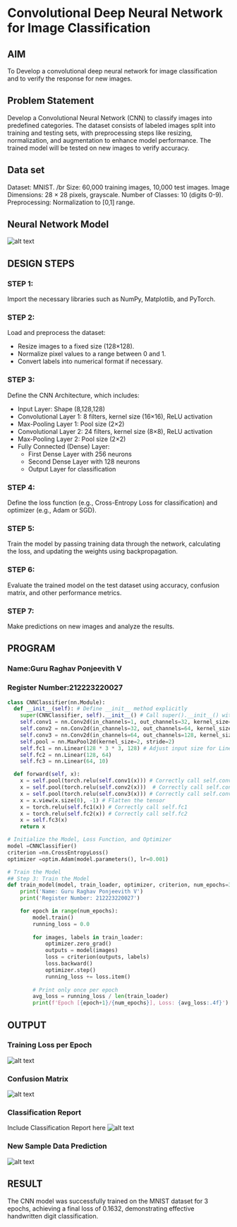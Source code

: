 # Convolutional Deep Neural Network for Image Classification

## AIM

To Develop a convolutional deep neural network for image classification and to verify the response for new images.

## Problem Statement 
Develop a Convolutional Neural Network (CNN) to classify images into predefined categories. The dataset consists of labeled images split into training and testing sets, with preprocessing steps like resizing, normalization, and augmentation to enhance model performance. The trained model will be tested on new images to verify accuracy.

## Data set
Dataset: MNIST. /br
Size: 60,000 training images, 10,000 test images.
Image Dimensions: 28 × 28 pixels, grayscale.
Number of Classes: 10 (digits 0-9).
Preprocessing: Normalization to [0,1] range.

## Neural Network Model

![alt text]({CC9F6300-C2C8-4023-99CD-47398F3A7714}.png)

## DESIGN STEPS

### STEP 1:
Import the necessary libraries such as NumPy, Matplotlib, and PyTorch.

### STEP 2:
Load and preprocess the dataset:

- Resize images to a fixed size (128×128).
- Normalize pixel values to a range between 0 and 1.
- Convert labels into numerical format if necessary.

### STEP 3:
Define the CNN Architecture, which includes:

- Input Layer: Shape (8,128,128)
- Convolutional Layer 1: 8 filters, kernel size (16×16), ReLU activation
- Max-Pooling Layer 1: Pool size (2×2)
- Convolutional Layer 2: 24 filters, kernel size (8×8), ReLU activation
- Max-Pooling Layer 2: Pool size (2×2)
- Fully Connected (Dense) Layer:
   - First Dense Layer with 256 neurons
   - Second Dense Layer with 128 neurons
   - Output Layer for classification
     
### STEP 4:
Define the loss function (e.g., Cross-Entropy Loss for classification) and optimizer (e.g., Adam or SGD).

### STEP 5:
Train the model by passing training data through the network, calculating the loss, and updating the weights using backpropagation.

### STEP 6:
Evaluate the trained model on the test dataset using accuracy, confusion matrix, and other performance metrics.

### STEP 7:
Make predictions on new images and analyze the results.


## PROGRAM

### Name:Guru Raghav Ponjeevith V
### Register Number:212223220027
```python
class CNNClassifier(nn.Module):
  def __init__(self): # Define __init__ method explicitly
    super(CNNClassifier, self).__init__() # Call super().__init__() within __init__
    self.conv1 = nn.Conv2d(in_channels=1, out_channels=32, kernel_size=3, padding=1) # Correct argument names
    self.conv2 = nn.Conv2d(in_channels=32, out_channels=64, kernel_size=3, padding=1)  # Correct argument names
    self.conv3 = nn.Conv2d(in_channels=64, out_channels=128, kernel_size=3, padding=1) # Correct argument names
    self.pool = nn.MaxPool2d(kernel_size=2, stride=2)
    self.fc1 = nn.Linear(128 * 3 * 3, 128) # Adjust input size for Linear layer (Calculation needs update if image size changed)
    self.fc2 = nn.Linear(128, 64)
    self.fc3 = nn.Linear(64, 10)

  def forward(self, x):
    x = self.pool(torch.relu(self.conv1(x))) # Correctly call self.conv1
    x = self.pool(torch.relu(self.conv2(x)))  # Correctly call self.conv2
    x = self.pool(torch.relu(self.conv3(x))) # Correctly call self.conv3
    x = x.view(x.size(0), -1) # Flatten the tensor
    x = torch.relu(self.fc1(x)) # Correctly call self.fc1
    x = torch.relu(self.fc2(x)) # Correctly call self.fc2
    x = self.fc3(x)
    return x
```

```python
# Initialize the Model, Loss Function, and Optimizer
model =CNNClassifier()
criterion =nn.CrossEntropyLoss()
optimizer =optim.Adam(model.parameters(), lr=0.001)

```

```python
# Train the Model
## Step 3: Train the Model
def train_model(model, train_loader, optimizer, criterion, num_epochs=3):
    print('Name: Guru Raghav Ponjeevith V')
    print('Register Number: 212223220027')

    for epoch in range(num_epochs):
        model.train()
        running_loss = 0.0
        
        for images, labels in train_loader:
            optimizer.zero_grad()
            outputs = model(images)
            loss = criterion(outputs, labels)
            loss.backward()
            optimizer.step()
            running_loss += loss.item()
        
        # Print only once per epoch
        avg_loss = running_loss / len(train_loader)
        print(f'Epoch [{epoch+1}/{num_epochs}], Loss: {avg_loss:.4f}')


```

## OUTPUT
### Training Loss per Epoch

![alt text]({EB0E1DA1-6D59-48AC-BAAD-905DBE872454}.png)

### Confusion Matrix

![alt text]({586774F1-EBC8-4A81-BCB4-B213897BA090}.png)

### Classification Report

Include Classification Report here
![alt text]({439EBF39-3F35-4C7D-B4A0-537BFBD2B6E1}.png)

### New Sample Data Prediction

![alt text]({34C18499-2A90-4615-ABC4-3E8900848B41}.png)

## RESULT
The CNN model was successfully trained on the MNIST dataset for 3 epochs, achieving a final loss of 0.1632, demonstrating effective handwritten digit classification.

